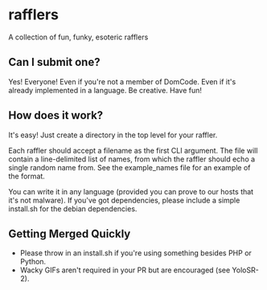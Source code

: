 # rafflers
A collection of fun, funky, esoteric rafflers

## Can I submit one?
Yes! Everyone! Even if you're not a member of DomCode. Even if it's already implemented in a language. Be creative. Have fun!

## How does it work?
It's easy! Just create a directory in the top level for your raffler.

Each raffler should accept a filename as the first CLI argument. The file will contain a line-delimited list of names, from which the raffler should echo a single random name from. See the example_names file for an example of the format.

You can write it in any language (provided you can prove to our hosts that it's not malware). If you've got dependencies, please include a simple install.sh for the debian dependencies.

## Getting Merged Quickly
- Please throw in an install.sh if you're using something besides PHP or Python.
- Wacky GIFs aren't required in your PR but are encouraged (see YoloSR-2).
